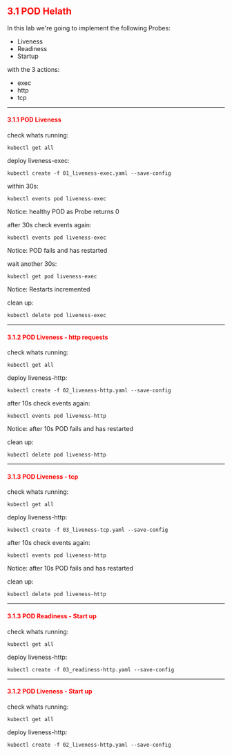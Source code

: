 ## <font color='red'> 3.1 POD Helath </font>

In this lab we're going to implement the following Probes:
* Liveness
* Readiness
* Startup

with the 3 actions:
* exec
* http
* tcp

---

#### <font color='red'> 3.1.1 POD Liveness </font>
check whats running:
```
kubectl get all
```
deploy liveness-exec:
```
kubectl create -f 01_liveness-exec.yaml --save-config
```
within 30s:
```
kubectl events pod liveness-exec
```
Notice: healthy POD as Probe returns 0  

after 30s check events again:
```
kubectl events pod liveness-exec
```
Notice: POD fails and has restarted 

wait another 30s:
```
kubectl get pod liveness-exec
```
Notice: Restarts incremented

clean up:
```
kubectl delete pod liveness-exec
```

---


#### <font color='red'> 3.1.2 POD Liveness - http requests</font>
check whats running:
```
kubectl get all
```
deploy liveness-http:
```
kubectl create -f 02_liveness-http.yaml --save-config
```
after 10s check events again:
```
kubectl events pod liveness-http
```
Notice: after 10s POD fails and has restarted 

clean up:
```
kubectl delete pod liveness-http
```

---


#### <font color='red'> 3.1.3 POD Liveness - tcp</font>
check whats running:
```
kubectl get all
```
deploy liveness-http:
```
kubectl create -f 03_liveness-tcp.yaml --save-config
```
after 10s check events again:
```
kubectl events pod liveness-http
```
Notice: after 10s POD fails and has restarted 

clean up:
```
kubectl delete pod liveness-http
```

---


#### <font color='red'> 3.1.3 POD Readiness - Start up</font>
check whats running:
```
kubectl get all
```
deploy liveness-http:
```
kubectl create -f 03_readiness-http.yaml --save-config
```


---


#### <font color='red'> 3.1.2 POD Liveness - Start up</font>
check whats running:
```
kubectl get all
```
deploy liveness-http:
```
kubectl create -f 02_liveness-http.yaml --save-config
```